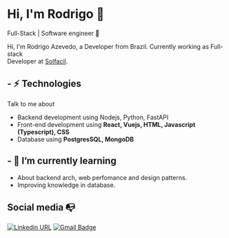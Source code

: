 
# Hi, I'm Rodrigo :wave:

Full-Stack | Software engineer :robot:

Hi, I'm Rodrigo Azevedo, a Developer from Brazil. Currently working as Full-stack <br/>Developer at [Solfacil](https://solfacil.com.br/).

## - ⚡ Technologies

Talk to me about

- Backend development using Nodejs, Python, FastAPI
- Front-end development using **React, Vuejs, HTML, Javascript (Typescript), CSS**
- Database using **PostgresSQL, MongoDB**

## - 🌱 I’m currently learning

- About backend arch, web perfomance and design patterns.
- Improving knowledge in database.

## Social media :mailbox_with_no_mail:

[![Linkedin URL](https://img.shields.io/twitter/url?color=%230072b1&label=connect&logo=linkedin&logoColor=%230072b1&style=flat-square&url=https%3A%2F%2Fwww.linkedin.com%2Fin%2Fosergioneto%2F)](https://www.linkedin.com/in/rodrigo-azevedo-30885a164/)
[![Gmail Badge](https://img.shields.io/twitter/url?color=red&label=mail&logo=gmail&logoColor=red&style=flat-square&url=https%3A%2F%2Fwww.reddit.com%2Fuser%2Fosergioneto)](mailto:rodrigozcma@gmail.com)
<!--
**rodrigoazv/rodrigoazv** is a ✨ _special_ ✨ repository because its `README.md` (this file) appears on your GitHub profile.

Here are some ideas to get you started:

- 🔭 I’m currently working on ...
- 🌱 I’m currently learning ...
- 👯 I’m looking to collaborate on ...
- 🤔 I’m looking for help with ...
- 💬 Ask me about ...
- 📫 How to reach me: ...
- 😄 Pronouns: ...
- ⚡ Fun fact: ...
-->
